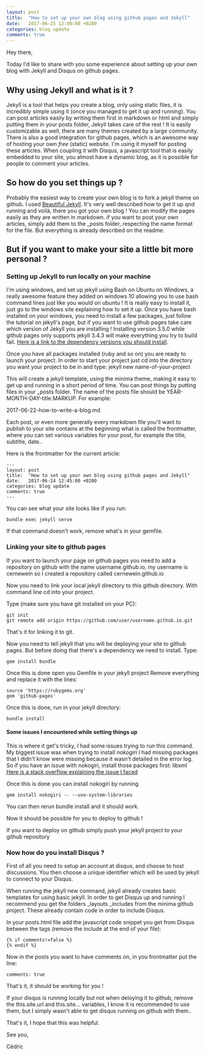 ```yaml
---
layout: post
title:  "How to set up your own blog using github pages and Jekyll"
date:   2017-06-25 12:00:00 +0200
categories: blog update
comments: true
---
```


Hey there,

Today I'd like to share with you some experience about setting up your own blog with Jekyll and Disqus on github pages.

Why using Jekyll and what is it ?
---

Jekyll is a tool that helps you create a blog, only using static files, it is incredibly simple using it (once you managed to get it up and running).
You can post articles easily by writing them first in markdown or html and simply putting them in your posts folder, Jekyll takes care of the rest ! It is easily customizable as 
well, there are many themes created by a large community. There is also a good integration for github pages, which is an awesome way of hosting your own *free* (static) website.
I'm using it myself for posting these articles. When coupling it with Disqus, a javascript tool that is easily embedded to your site, you almost have a dynamic blog, 
as it is possible for people to comment your articles.

So how do you set things up ?
---

Probably the easiest way to create your own blog is to fork a jekyll theme on github. I used [Beautiful Jekyll](https://github.com/daattali/beautiful-jekyll). It's very well described how to get it up qnd running and voilà, there you got your own blog ! You can modify the pages easily as they are written in markdown. if you want to post your own articles, simply add them to the _posts folder, respecting the name format for the file. But everything is already described on the readme.

But if you want to make your site a little bit more personal ?
---

### Setting up Jekyll to run locally on your machine

I'm using windows, and set up jekyll using Bash on Ubuntu on Windows, a really awesome feature they added on windows 10 allowing you to use bash command lines just like you would on ubuntu !
It is really easy to install it, just go to the windows site explaining how to set it up.
Once you have bash installed on your windows, you need to install a few packages, just follow the tutorial on jekyll's page, but if you want to use github pages take care which version of Jekyll you are installing ! Installing version 3.5.0 while github pages only supports jekyll 3.4.3 will make everything you try to build fail. [Here is a link to the dependency versions you should install](https://pages.github.com/versions/).


Once you have all packages installed (ruby and so on) you are ready to launch your project.
In order to start your project just cd into the directory you want your project to be in and type:
	jekyll new name-of-your-project

This will create a jekyll template, using the minima theme, making it easy to get up and running in a short period of time. You can post things by putting files in your _posts folder.
The name of the posts file should be YEAR-MONTH-DAY-title.MARKUP. For example:

2017-06-22-how-to-write-a-blog.md

Each post, or even more generally every markdown file you'll want to publish to your site contains at the beginning what is called the frontmatter, where you can set various variables for your post, for example the title, subtitle, date..

Here is the frontmatter for the current article:

	---
	layout: post
	title:  "How to set up your own blog using github pages and Jekyll"
	date:   2017-06-24 12:45:00 +0200
	categories: blog update
	comments: true
	---

You can see what your site looks like if you run:

	bundle exec jekyll serve

If that command doesn't work, remove what's in your gemfile.

### Linking your site to github pages

If you want to launch your page on github pages you need to add a repository on github with the name username.github.io, my username is cernewein so I created 
a repository called cernewein.github.io

Now you need to link your local jekyll directory to this github directory. With command line cd into your project.

Type (make sure you have git installed on your PC):

	git init
	git remote add origin https://github.com/user/username.github.io.git

That's it for linking it to git.

Now you need to tell jekyll that you will be deploying your site to github pages. But before doing that there's a dependency we need to install.
Type:

	gem install bundle

Once this is done open you Gemfile in your jekyll project
Remove everything and replace it with the lines:

	source 'https://rubygems.org'
	gem 'github-pages'

Once this is done, run in your jekyll directory:

	bundle install

#### Some issues I encountered while setting things up

This is where it get's tricky, I had some issues trying to run this command.
My biggest issue was when trying to install *nokogiri*
I had missing packages that I didn't know were missing because it wasn't detailed in the error log.
So if you have an issue with nokogiri, install those packages first: libxml [Here is a stack overflow explaining the issue I faced](https://stackoverflow.com/questions/6277456/nokogiri-installation-fails-libxml2-is-missing)

Once this is done you can install nokogiri by running

	gem install nokogiri -- --use-system-libraries

You can then rerun bundle install and it should work.

Now it should be possible for you to deploy to github !

If you want to deploy on github simply push your jekyll project to your github repository

### Now how do you install Disqus ?

First of all you need to setup an account at disqus, and choose to host discussions. You then choose a unique identifier which will be used by jekyll to connect to your Disqus.

When running the jekyll new command, jekyll already creates basic templates for using basic jekyll. In order to get Disqus up and running I recommend you get the folders
_layouts
_includes from the minima github project. These already contain code in order to include Disqus.

In your posts.html file add the javascript code snippet you get from Disqus between the tags (remove the include at the end of your file):

	{% if comments!=false %}
	{% endif %}

Now in the posts you want to have comments on, in you frontmatter put the line:

	comments: true

That's it, it should be working for you !

If your disqus is running locally but not when deloying it to github, remove the this.site.url and this.site... variables, I know it is recommended to use them, but I simply
wasn't able to get disqus running on github with them..

That's it, I hope that this was helpful.

See you,

Cédric
